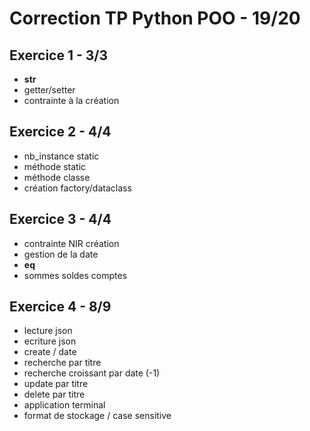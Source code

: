 # Correction TP Python POO - 19/20

## Exercice 1 - 3/3

- __str__
- getter/setter
- contrainte à la création

## Exercice 2 - 4/4

- nb_instance static
- méthode static
- méthode classe
- création factory/dataclass

## Exercice 3 - 4/4

- contrainte NIR création
- gestion de la date
- __eq__
- sommes soldes comptes

## Exercice 4 - 8/9

- lecture json
- ecriture json
- create / date
- recherche par titre
- recherche croissant par date (-1)
- update par titre
- delete par titre
- application terminal
- format de stockage / case sensitive
